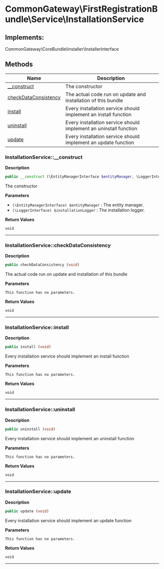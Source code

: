 # CommonGateway\FirstRegistrationBundle\Service\InstallationService

## Implements:

CommonGateway\CoreBundle\Installer\InstallerInterface

## Methods

| Name | Description |
|------|-------------|
|[\_\_construct](#installationservice__construct)|The constructor|
|[checkDataConsistency](#installationservicecheckdataconsistency)|The actual code run on update and installation of this bundle|
|[install](#installationserviceinstall)|Every installation service should implement an install function|
|[uninstall](#installationserviceuninstall)|Every installation service should implement an uninstall function|
|[update](#installationserviceupdate)|Every installation service should implement an update function|

### InstallationService::\_\_construct

**Description**

```php
public __construct (\EntityManagerInterface $entityManager, \LoggerInterface $installationLogger)
```

The constructor

**Parameters**

*   `(\EntityManagerInterface) $entityManager`
    : The entity manager.
*   `(\LoggerInterface) $installationLogger`
    : The installation logger.

**Return Values**

`void`

<hr />

### InstallationService::checkDataConsistency

**Description**

```php
public checkDataConsistency (void)
```

The actual code run on update and installation of this bundle

**Parameters**

`This function has no parameters.`

**Return Values**

`void`

<hr />

### InstallationService::install

**Description**

```php
public install (void)
```

Every installation service should implement an install function

**Parameters**

`This function has no parameters.`

**Return Values**

`void`

<hr />

### InstallationService::uninstall

**Description**

```php
public uninstall (void)
```

Every installation service should implement an uninstall function

**Parameters**

`This function has no parameters.`

**Return Values**

`void`

<hr />

### InstallationService::update

**Description**

```php
public update (void)
```

Every installation service should implement an update function

**Parameters**

`This function has no parameters.`

**Return Values**

`void`

<hr />

